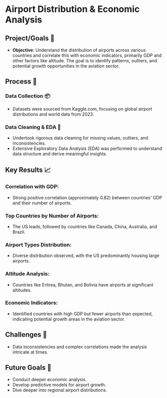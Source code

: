 # Airport Distribution & Economic Analysis

## Project/Goals 🎯
- **Objective**: Understand the distribution of airports across various countries and correlate this with economic indicators, primarily GDP and other factors like altitude. The goal is to identify patterns, outliers, and potential growth opportunities in the aviation sector.

## Process 🧪

### Data Collection 📦
- Datasets were sourced from Kaggle.com, focusing on global airport distributions and world data from 2023.

### Data Cleaning & EDA 🧹
- Undertook rigorous data cleaning for missing values, outliers, and inconsistencies.
- Extensive Exploratory Data Analysis (EDA) was performed to understand data structure and derive meaningful insights.

## Key Results 📈

### Correlation with GDP:
- Strong positive correlation (approximately 0.82) between countries' GDP and their number of airports.

### Top Countries by Number of Airports:
- The US leads, followed by countries like Canada, China, Australia, and Brazil.

### Airport Types Distribution:
- Diverse distribution observed, with the US predominantly housing large airports.

### Altitude Analysis:
- Countries like Eritrea, Bhutan, and Bolivia have airports at significant altitudes.

### Economic Indicators:
- Identified countries with high GDP but fewer airports than expected, indicating potential growth areas in the aviation sector.

## Challenges 🚧
- Data inconsistencies and complex correlations made the analysis intricate at times.

## Future Goals 🌟
- Conduct deeper economic analysis.
- Develop predictive models for airport growth.
- Dive deeper into regional airport distributions.
